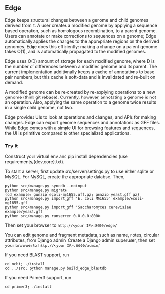 ## Edge

Edge keeps structural changes between a genome and child genomes derived from it. A user creates a modified genome by applying a sequence based operation, such as homologous recombination, to a parent genome. Users can annotate or make corrections to sequences on a genome; Edge automatically applies the changes to the appropriate regions on the derived genomes. Edge does this efficiently: making a change on a parent genome takes O(1), and is automatically propagated to the modified genomes.

Edge uses O(D) amount of storage for each modified genome, where D is the number of differences between a modified genome and its parent. The current implementation additionally keeps a cache of annotations to base pair numbers, but this cache is soft-data and is invalidated and re-built on demand.

A modified genome can be re-created by re-applying operations to a new genome (think git rebase). Currently, however, annotating a genome is not an operation. Also, applying the same operation to a genome twice results in a single child genome, not two.

Edge provides UIs to look at operations and changes, and APIs for making changes. Edge can export genome sequences and annotations as GFF files.  While Edge comes with a simple UI for browsing features and sequences, the UI is primitive compared to other specialized applications. 

### Try it

Construct your virtual env and pip install dependencies (use
requirements/{dev,core}.txt).

To start a server, first update src/server/settings.py to use either sqlite or
MySQL. For MySQL, create the appropriate databse. Then,

```
python src/manage.py syncdb --noinput
python src/manage.py migrate
(cd example; gunzip ecoli-mg1655.gff.gz; gunzip yeast.gff.gz)
python src/manage.py import_gff 'E. coli MG1655' example/ecoli-mg1655.gff
python src/manage.py import_gff 'Saccharomyces cerevisiae' example/yeast.gff
python src/manage.py runserver 0.0.0.0:8000
```

Then set your browser to ```http://<your IP>:8000/edge/```

You can edit genome and fragment metadata, such as name, notes, circular
attributes, from Django admin. Create a Django admin superuser, then set your
browser to ```http://<your IP>:8000/admin/```

If you need BLAST support, run

```
cd ncbi; ./install
cd ../src; python manage.py build_edge_blastdb
```

If you need Primer3 support, run

```
cd primer3; ./install
```
